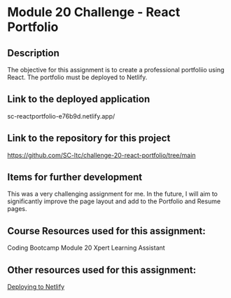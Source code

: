# Module 20 Challenge - React Portfolio

## Description

The objective for this assignment is to create a professional portfoliio using React. The portfolio must be deployed to Netlify.

## Link to the deployed application

sc-reactportfolio-e76b9d.netlify.app/

## Link to the repository for this project

https://github.com/SC-ltc/challenge-20-react-portfolio/tree/main

## Items for further development

This was a very challenging assignment for me. In the future, I will aim to significantly improve the page layout and add to the Portfolio and Resume pages.


## Course Resources used for this assignment:
Coding Bootcamp Module 20
Xpert Learning Assistant

## Other resources used for this assignment:

[Deploying to Netlify](https://vite.dev/guide/static-deploy.html#netlify)
